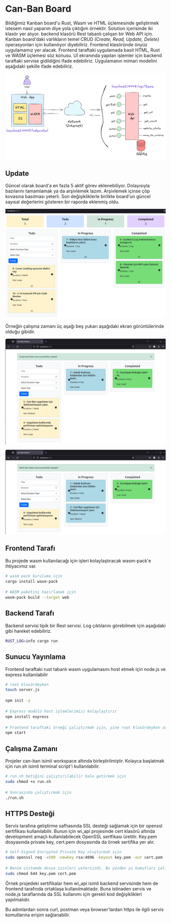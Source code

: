 # Can-Ban Board

Bildiğimiz Kanban board'u Rust, Wasm ve HTML üçlemesinde geliştirmek istesem nasıl yaparım diye yola çıktığım örnektir. Solution içerisinde iki klasör yer alıyor. backend klasörü Rest tabanlı çalışan bir Web API için. Kanban board'daki varlıkların temel CRUD _(Create, Read, Update, Delete)_ operasyonları için kullanılıyor diyebiliriz. Frontend klasöründe önyüz uygulamamız yer alacak. Frontend taraftaki uygulamada basit HTML, Rust ve WASM üçlemesi söz konusu. UI ekranında yapılan işlemler için backend taraftaki servise gidildiğini ifade edebiliriz. Uygulamanın mimari modelini aşağıdaki şekille ifade edebiliriz.

![Architecture](../images/can_ban_architecture.png)

## Update

Güncel olarak board'a en fazla 5 aktif görev eklenebiliyor. Dolayısıyla bazılarını tamamlamak ya da arşivlemek lazım. Arşivlemek içinse çöp kovasına basılması yeterli. Son değişikliklerle birlikte board'un güncel sayısal değerlerini gösteren bir raporda eklenmiş oldu.

![runtime 04](../images/can_ban_runtime_04.png)

Örneğin çalışma zamanı üç aşağı beş yukarı aşağıdaki ekran görüntülerinde olduğu gibidir.

![runtime 01](../images/can_ban_runtime_01.png)

![runtime 02](../images/can_ban_runtime_02.png)

## Frontend Tarafı

Bu projede wasm kullanılacağı için işleri kolaylaştıracak wasm-pack'e ihtiyacımız var.

```bash
# wasm pack kurulumu için
cargo install wasm-pack

# WASM paketini hazırlamak için
wasm-pack build --target web
```

## Backend Tarafı

Backend servisi tipik bir Rest servisi. Log çıktılarını görebilmek için aşağıdaki gibi hareket edebiliriz.

```bash
RUST_LOG=info cargo run
```

## Sunucu Yayınlama

Frontend taraftaki rust tabanlı wasm uygulamasını host etmek için node.js ve express kullanılabilir

```bash
# root klasördeyken
touch server.js

npm init -y

# Express modülü host işlemlerimizi kolaylaştırır
npm install express

# Frontend taraftaki örneği çalıştırmak için, yine root klasördeyken aşağıdaki komut kullanılabilir
npm start
```

## Çalışma Zamanı

Projeler can-ban isimli workspace altında birleştirilmiştir. Kolayca başlatmak için run.sh isimli terminal script'i kullanılabilir. 

```bash
# run.sh betiğini çalıştırılabilir hale getirmek için
sudo chmod +x run.sh

# Sonrasında çalıştırmak için
./run.sh
```

## HTTPS Desteği

Servis tarafına geliştirme safhasında SSL desteği sağlamak için bir openssl sertifikası kullanılabilir. Bunun için wi_api projesinde cert klasörü altında development amaçlı kullanılabilecek OpenSSL sertfikası üretilir. Key.pem dosyasında private key, cert.pem dosyasında da örnek sertifika yer alır.

```bash
# Self-Signed Encrypted Private Key oluşturmak için
sudo openssl req -x509 -newkey rsa:4096 -keyout key.pem -out cert.pem -sha256 -days 365

# Benim sistemde dosya izinleri yetersizdi. Bu yüzden şu komutları çalıştırdım.
sudo chmod 644 key.pem cert.pem
```

Örnek projedeki sertifikalar hem wi_api isimli backend servisinde hem de frontend tarafında ortaklaşa kullanılmaktadır. Buna istinaden servis ve node.js taraflarında da SSL kullanımı için gerekli kod değişiklikleri yapılmalıdır.

Bu adımlardan sonra curl, postman veya browser'lardan https ile ilgili servis komutlarına erişim sağlanabilir.
